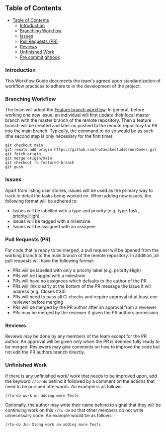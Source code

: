 ## Table of Contents

- [Table of Contents](#table-of-contents)
  - [Introduction](#introduction)
  - [Branching Workflow](#branching-workflow)
  - [Issues](#issues)
  - [Pull Requests (PR)](#pull-requests-pr)
  - [Reviews](#reviews)
  - [Unfinished Work](#unfinished-work)
  - [Pre commit githook](#pre-commit-githook)

### Introduction

This Workflow Guide documents the team's agreed upon standardization of
workflow practices to adhere to in the development of the project.

### Branching Workflow

The team will adopt the
[Feature branch workflow](https://nus-cs2103-ay2021s2.github.io/website/se-book-adapted/chapters/revisionControl.html#feature-branch-flow).
In general, before working ona new issue, an individual will first update their local master branch with the master branch of the remote repository. Then a feature branch will be created and later on pushed to the remote repository for PR into the main branch. Typically, the command to do so would be
as such (the second step is only necessary for the first time):

```
git checkout main
git remote add origin https://github.com/notawakestudio/nusGames.git
git fetch origin
git merge origin/main
git checkout -b featured-branch
git push
```

### Issues

Apart from listing user stories, issues will be used as the primary way to track
in detail the tasks being worked on.
When adding new issues, the following format will be adhered to:

- Issues will be labelled with a type and priority (e.g. type.Task,
  priority.High)
- Issues will be tagged with a milestone
- Issues will be assigned with an assignee

### Pull Requests (PR)

For code that is ready to be merged, a pull request will be opened from the
working branch to the main branch of the remote repository. In addition, all pull requests will have the following format:

- PRs will be labelled with only a priority label (e.g. priority.High)
- PRs will be tagged with a milestone
- PRs will have no assignees which defaults to the author of the PR
- PRs will link clearly at the bottom of the PR message the issue it will
  address (e.g. Closes #34)
- PRs will need to pass all CI checks and require approval of at least one
  reviewer before merging
- PRs will be merged by the PR author after an approval from a reviewer
- PRs may be merged by the reviewer if given the PR authors permission.

### Reviews

Reviews may be done by any members of the team except for the PR author. An
approval will be given only when the PR is deemed fully ready to be merged. Reviewers may give comments on how to improve the code but not edit the PR authors branch directly.

### Unfinished Work

If there is any unfinished work/ work that needs to be improved upon, add the keyword `//to-do` behind it followed by a comment on the actions that need to be pursued afterwards. An example is as follows:

`//to-do work on adding more Tests`

Optionally, the author may write their name behind to signal that they will be continuing work on this `//to-do` so that other members do not write unnecessary code. An example would be as follows:

`//to-do Jun Xiong work on adding more Tests`
